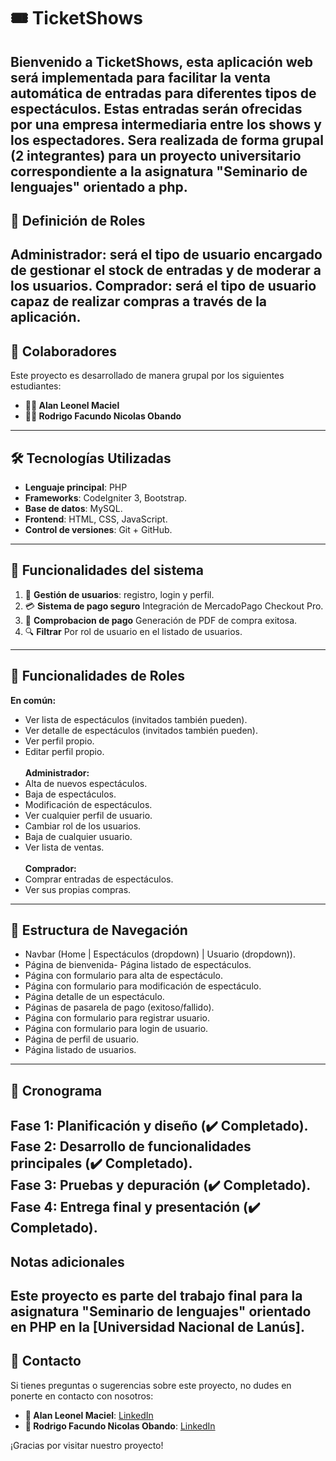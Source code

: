 # 🎟️ TicketShows   
Bienvenido a **TicketShows**, esta aplicación web será implementada para facilitar la venta automática de entradas para diferentes  tipos de espectáculos. Estas entradas serán ofrecidas por una empresa intermediaria entre los shows  y los espectadores. Sera realizada de forma grupal (2 integrantes) para un proyecto universitario correspondiente a la asignatura "Seminario de lenguajes" orientado a php. 
---
## 🎫 Definición de Roles
 **Administrador**: será el tipo de usuario encargado de gestionar el stock de entradas y de moderar a los usuarios.
 **Comprador**: será el tipo de usuario capaz de realizar compras a través de la aplicación.
---
## 👥 Colaboradores
Este proyecto es desarrollado de manera grupal por los siguientes estudiantes:

- **👨‍💻 Alan Leonel Maciel**  
- **👨‍💻 Rodrigo Facundo Nicolas Obando**
---
## 🛠️ Tecnologías Utilizadas
- **Lenguaje principal**: PHP
- **Frameworks**: CodeIgniter 3, Bootstrap.
- **Base de datos**: MySQL.
- **Frontend**: HTML, CSS, JavaScript.
- **Control de versiones**: Git + GitHub.
---
## 🚀 Funcionalidades del sistema
1. 🔐 **Gestión de usuarios**: registro, login y perfil.
2. 💳 **Sistema de pago seguro** Integración de MercadoPago Checkout Pro.
3. 📝 **Comprobacion de pago** Generación de PDF de compra exitosa.
4. 🔍 **Filtrar** Por rol de usuario en el listado de usuarios.
---
## 🚀 Funcionalidades de Roles
 **En común:**
 - Ver lista de espectáculos (invitados también pueden).
 - Ver detalle de espectáculos (invitados también pueden).
 - Ver perfil propio.
 - Editar perfil propio.
    <br>
     <br>
**Administrador:**
 - Alta de nuevos espectáculos.
 - Baja de espectáculos.
 - Modificación de espectáculos.
 - Ver cualquier perfil de usuario.
 - Cambiar rol de los usuarios.
 - Baja de cualquier usuario.
 - Ver lista de ventas.
   <br>
    <br>
**Comprador:**
 - Comprar entradas de espectáculos.
 - Ver sus propias compras.
---
## 🚀 Estructura de Navegación
 - Navbar (Home | Espectáculos (dropdown) | Usuario (dropdown)).
 - Página de bienvenida- Página listado de espectáculos.
 - Página con formulario para alta de espectáculo.
 - Página con formulario para modificación de espectáculo.
 - Página detalle de un espectáculo.
 - Páginas de pasarela de pago (exitoso/fallido).
 - Página con formulario para registrar usuario.
 - Página con formulario para login de usuario.
 - Página de perfil de usuario.
 - Página listado de usuarios.
---
## 📅 Cronograma
**Fase 1**: Planificación y diseño (✔️ Completado).
 <br>
**Fase 2**: Desarrollo de funcionalidades principales (✔️ Completado).
 <br>
**Fase 3**: Pruebas y depuración (✔️ Completado).
 <br>
**Fase 4**: Entrega final y presentación (✔️ Completado).
---
##  Notas adicionales
Este proyecto es parte del trabajo final para la asignatura "Seminario de lenguajes" orientado en PHP en la [Universidad Nacional de Lanús].
---
## 📧 Contacto
Si tienes preguntas o sugerencias sobre este proyecto, no dudes en ponerte en contacto con nosotros:

- **👤 Alan Leonel Maciel**: [LinkedIn](https://www.linkedin.com/in/alan-maciel-440833248/)
- **👤 Rodrigo Facundo Nicolas Obando**: [LinkedIn](https://www.linkedin.com/in/rfnobando/)
  
¡Gracias por visitar nuestro proyecto! 
